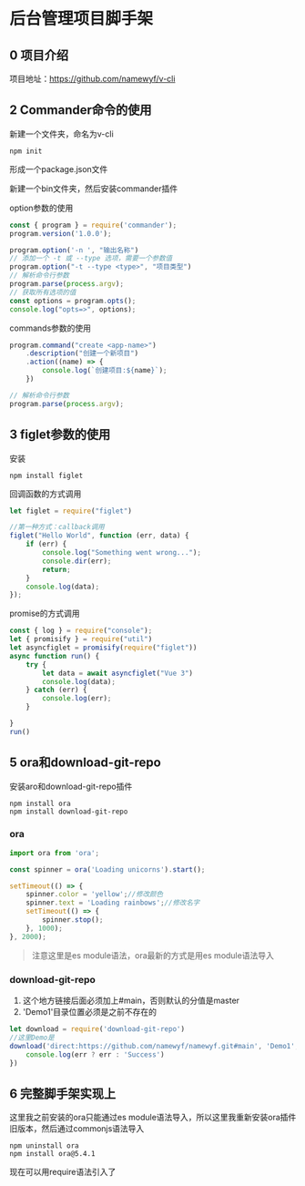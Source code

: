# 后台管理项目脚手架


## 0 项目介绍
项目地址：<https://github.com/namewyf/v-cli>

## 2 Commander命令的使用

新建一个文件夹，命名为v-cli

```
npm init
```

形成一个package.json文件

新建一个bin文件夹，然后安装commander插件

option参数的使用
```js
const { program } = require('commander');
program.version('1.0.0');

program.option('-n ', "输出名称")
// 添加一个 -t 或 --type 选项，需要一个参数值
program.option("-t --type <type>", "项目类型")
// 解析命令行参数
program.parse(process.argv);
// 获取所有选项的值
const options = program.opts();
console.log("opts=>", options);

```

commands参数的使用
```js
program.command("create <app-name>")
    .description("创建一个新项目")
    .action((name) => {
        console.log(`创建项目:${name}`);
    })

// 解析命令行参数
program.parse(process.argv);
```

## 3 figlet参数的使用

安装
```
npm install figlet
```

回调函数的方式调用
```js
let figlet = require("figlet")

//第一种方式：callback调用
figlet("Hello World", function (err, data) {
    if (err) {
        console.log("Something went wrong...");
        console.dir(err);
        return;
    }
    console.log(data);
});

```

promise的方式调用
```js
const { log } = require("console");
let { promisify } = require("util")
let asyncfiglet = promisify(require("figlet"))
async function run() {
    try {
        let data = await asyncfiglet("Vue 3")
        console.log(data);
    } catch (err) {
        console.log(err);
    }

}
run()
```

## 5 ora和download-git-repo

安装aro和download-git-repo插件
```
npm install ora
npm install download-git-repo
```

### ora
```js
import ora from 'ora';

const spinner = ora('Loading unicorns').start();

setTimeout(() => {
    spinner.color = 'yellow';//修改颜色
    spinner.text = 'Loading rainbows';//修改名字
    setTimeout(() => {
        spinner.stop();
    }, 1000);
}, 2000);
```
>注意这里是es module语法，ora最新的方式是用es module语法导入

### download-git-repo

1. 这个地方链接后面必须加上#main，否则默认的分值是master
2. 'Demo1'目录位置必须是之前不存在的
```js
let download = require('download-git-repo')
//这里Demo是
download('direct:https://github.com/namewyf/namewyf.git#main', 'Demo1', { clone: true }, function (err) {
    console.log(err ? err : 'Success')
})
```

## 6 完整脚手架实现上

这里我之前安装的ora只能通过es module语法导入，所以这里我重新安装ora插件旧版本，然后通过commonjs语法导入
```
npm uninstall ora
npm install ora@5.4.1
```

现在可以用require语法引入了


